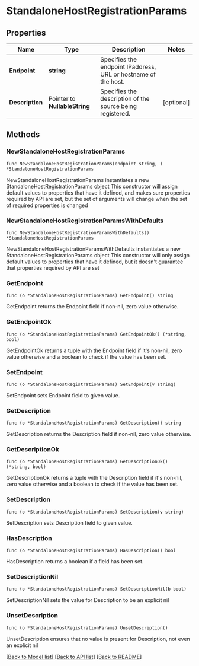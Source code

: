 # StandaloneHostRegistrationParams

## Properties

Name | Type | Description | Notes
------------ | ------------- | ------------- | -------------
**Endpoint** | **string** | Specifies the endpoint IPaddress, URL or hostname of the host. | 
**Description** | Pointer to **NullableString** | Specifies the description of the source being registered. | [optional] 

## Methods

### NewStandaloneHostRegistrationParams

`func NewStandaloneHostRegistrationParams(endpoint string, ) *StandaloneHostRegistrationParams`

NewStandaloneHostRegistrationParams instantiates a new StandaloneHostRegistrationParams object
This constructor will assign default values to properties that have it defined,
and makes sure properties required by API are set, but the set of arguments
will change when the set of required properties is changed

### NewStandaloneHostRegistrationParamsWithDefaults

`func NewStandaloneHostRegistrationParamsWithDefaults() *StandaloneHostRegistrationParams`

NewStandaloneHostRegistrationParamsWithDefaults instantiates a new StandaloneHostRegistrationParams object
This constructor will only assign default values to properties that have it defined,
but it doesn't guarantee that properties required by API are set

### GetEndpoint

`func (o *StandaloneHostRegistrationParams) GetEndpoint() string`

GetEndpoint returns the Endpoint field if non-nil, zero value otherwise.

### GetEndpointOk

`func (o *StandaloneHostRegistrationParams) GetEndpointOk() (*string, bool)`

GetEndpointOk returns a tuple with the Endpoint field if it's non-nil, zero value otherwise
and a boolean to check if the value has been set.

### SetEndpoint

`func (o *StandaloneHostRegistrationParams) SetEndpoint(v string)`

SetEndpoint sets Endpoint field to given value.


### GetDescription

`func (o *StandaloneHostRegistrationParams) GetDescription() string`

GetDescription returns the Description field if non-nil, zero value otherwise.

### GetDescriptionOk

`func (o *StandaloneHostRegistrationParams) GetDescriptionOk() (*string, bool)`

GetDescriptionOk returns a tuple with the Description field if it's non-nil, zero value otherwise
and a boolean to check if the value has been set.

### SetDescription

`func (o *StandaloneHostRegistrationParams) SetDescription(v string)`

SetDescription sets Description field to given value.

### HasDescription

`func (o *StandaloneHostRegistrationParams) HasDescription() bool`

HasDescription returns a boolean if a field has been set.

### SetDescriptionNil

`func (o *StandaloneHostRegistrationParams) SetDescriptionNil(b bool)`

 SetDescriptionNil sets the value for Description to be an explicit nil

### UnsetDescription
`func (o *StandaloneHostRegistrationParams) UnsetDescription()`

UnsetDescription ensures that no value is present for Description, not even an explicit nil

[[Back to Model list]](../README.md#documentation-for-models) [[Back to API list]](../README.md#documentation-for-api-endpoints) [[Back to README]](../README.md)


